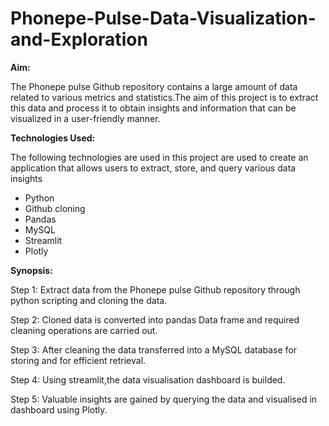 # Phonepe-Pulse-Data-Visualization-and-Exploration

**Aim:**

 The Phonepe pulse Github repository contains a large amount of data related to various metrics and statistics.The aim of this project is to extract this data and process it to obtain insights and information that can be visualized in a user-friendly manner.

 **Technologies Used:**

The following technologies are used in this project are used to create an application that allows users to extract, store, and query various data insights
- Python
- Github cloning
- Pandas
- MySQL
- Streamlit
- Plotly
  
**Synopsis:**

Step 1: Extract data from the Phonepe pulse Github repository through python scripting and cloning the data.

Step 2: Cloned data is converted into pandas Data frame and required cleaning operations are carried out.

Step 3: After cleaning the data transferred into a MySQL database for storing and for efficient retrieval.

Step 4: Using streamlit,the data visualisation dashboard is builded.

Step 5: Valuable insights are gained by querying the data and visualised in dashboard using Plotly.

